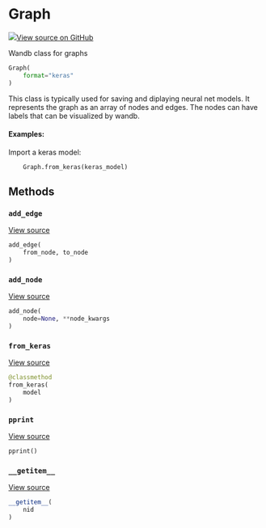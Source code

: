 # Graph



[![](https://www.tensorflow.org/images/GitHub-Mark-32px.png)View source on GitHub](https://www.github.com/wandb/client/tree/341e249f17302703b79544d82bd382af88498cb9/wandb/data_types.py#L1288-L1448)



Wandb class for graphs

```python
Graph(
    format="keras"
)
```




This class is typically used for saving and diplaying neural net models.  It
represents the graph as an array of nodes and edges.  The nodes can have
labels that can be visualized by wandb.

#### Examples:

Import a keras model:
```
    Graph.from_keras(keras_model)
```



## Methods

<h3 id="add_edge"><code>add_edge</code></h3>

[View source](https://www.github.com/wandb/client/tree/341e249f17302703b79544d82bd382af88498cb9/wandb/data_types.py#L1374-L1378)

```python
add_edge(
    from_node, to_node
)
```




<h3 id="add_node"><code>add_node</code></h3>

[View source](https://www.github.com/wandb/client/tree/341e249f17302703b79544d82bd382af88498cb9/wandb/data_types.py#L1360-L1372)

```python
add_node(
    node=None, **node_kwargs
)
```




<h3 id="from_keras"><code>from_keras</code></h3>

[View source](https://www.github.com/wandb/client/tree/341e249f17302703b79544d82bd382af88498cb9/wandb/data_types.py#L1380-L1409)

```python
@classmethod
from_keras(
    model
)
```




<h3 id="pprint"><code>pprint</code></h3>

[View source](https://www.github.com/wandb/client/tree/341e249f17302703b79544d82bd382af88498cb9/wandb/data_types.py#L1354-L1358)

```python
pprint()
```




<h3 id="__getitem__"><code>__getitem__</code></h3>

[View source](https://www.github.com/wandb/client/tree/341e249f17302703b79544d82bd382af88498cb9/wandb/data_types.py#L1351-L1352)

```python
__getitem__(
    nid
)
```






